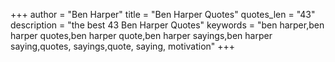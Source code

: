 +++
author = "Ben Harper"
title = "Ben Harper Quotes"
quotes_len = "43"
description = "the best 43 Ben Harper Quotes"
keywords = "ben harper,ben harper quotes,ben harper quote,ben harper sayings,ben harper saying,quotes, sayings,quote, saying, motivation"
+++
